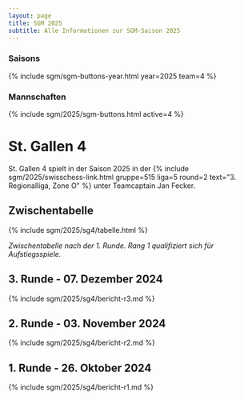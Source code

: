 ```yaml
---
layout: page
title: SGM 2025
subtitle: Alle Informationen zur SGM-Saison 2025
---
```


### Saisons

{% include sgm/sgm-buttons-year.html year=2025 team=4 %}

### Mannschaften

{% include sgm/2025/sgm-buttons.html active=4 %}

# St. Gallen 4

St. Gallen 4 spielt in der Saison 2025 in der
{% include sgm/2025/swisschess-link.html gruppe=515 liga=5 round=2 text="3. Regionalliga, Zone O" %} unter Teamcaptain
Jan Fecker.

## Zwischentabelle

{% include sgm/2025/sg4/tabelle.html %}

_Zwischentabelle nach der 1. Runde. Rang 1 qualifiziert sich für Aufstiegsspiele._

## 3. Runde - 07. Dezember 2024

{% include sgm/2025/sg4/bericht-r3.md %}

## 2. Runde - 03. November 2024

{% include sgm/2025/sg4/bericht-r2.md %}

## 1. Runde - 26. Oktober 2024

{% include sgm/2025/sg4/bericht-r1.md %}

<style>
table th, table td:nth-of-type(4) {
    white-space: nowrap;
}
</style>
